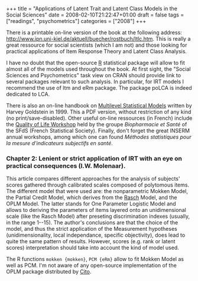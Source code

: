+++
title = "Applications of Latent Trait and Latent Class Models in the Social Sciences"
date = 2008-02-10T21:22:47+01:00
draft = false
tags = ["readings", "psychometrics"]
categories = ["2008"]
+++

There is a printable on-line version of the book at the following address: <http://www.ipn.uni-kiel.de/aktuell/buecher/rostbuch/ltlc.htm>. This is really a great ressource for social scientists (which I am not) and those looking for practical applications of Item Response Theory and Latent Class Analysis.

I have no doubt that the open-source [R][R] statistical package will allow to fit almost all of the models used throughout the book. At first sight, the "Social Sciences and Psychometrics" task view on CRAN should provide link to several packages relevant to such analysis. In particular, for IRT models I recommend the use of ltm and eRm package. The package poLCA is indeed dedicated to LCA.

There is also an on-line handbook on [Multilevel Statistical Models][Multilevel Statistical Models] written by Harvey Goldstein in 1999. This a PDF version, without restriction of any kind (no print/save-disabled). Other useful on-line ressources (in French) include the [Quality of Life Workshop][Quality of Life Workshop] held by the groupe *Biopharmacie et Santé* of the SFdS (French Statistical Society). Finally, don't forget the great INSERM annual workshops, among which one can found *Méthodes statistiques pour la mesure d'indicateurs subjectifs en santé*.

### Chapter 2: Lenient or strict application of IRT with an eye on practical consequences (I.W. Molenaar).

This article compares different approaches for the analysis of subjects' scores gathered through calibrated scales composed of polytomous items. The different model that were used are: the nonparametric Mokken Model, the Partial Credit Model, which derives from the [Rasch][Rasch] Model, and the OPLM Model. The latter stands for One Parameter Logistic Model and allows to deriving the parameters of items layered onto an unidimensional scale (like the Rasch Model) after preseting discrimination indexes (usually, in the range 1--15). The author's conclusions are that the choice of the model, and thus the strict application of the Measurement hypotheses (unidimensionality, local independance, specific objectivity), does lead to quite the same pattern of results. However, scores (e.g. rank or latent scores) interpretation should take into account the kind of model used.

The R functions `mokken {mokken}`, `PCM {eRm}` allow to fit Mokken Model as well as PCM. I'm not aware of any open-source implementation of the OPLM package distributed by [Cito][Cito].


[R]: http://www.cran.r-project.org/ "R"
[Multilevel Statistical Models]: http://www.soziologie.uni-halle.de/langer/multilevel/books/goldstein.pdf "MSM"
[Quality of Life Workshop]: http://pagesperso-orange.fr/european-seminar-survival-qol/QoL-SFdS/ "Quality of Life Workshop"
[Rasch]: http://en.wikipedia.org/wiki/Rasch_model "Rasch"
[Cito]: http://www.cito.nl "Cito"
